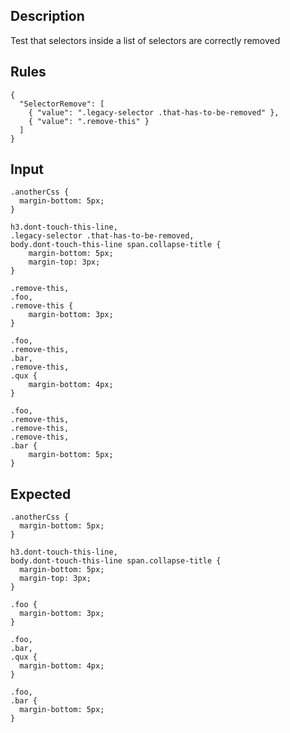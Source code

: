 ## Description

Test that selectors inside a list of selectors are correctly removed

## Rules

    {
      "SelectorRemove": [
        { "value": ".legacy-selector .that-has-to-be-removed" },
        { "value": ".remove-this" }
      ]
    }

## Input

    .anotherCss {
      margin-bottom: 5px;
    }

    h3.dont-touch-this-line,
    .legacy-selector .that-has-to-be-removed,
    body.dont-touch-this-line span.collapse-title {
        margin-bottom: 5px;
        margin-top: 3px;
    }

    .remove-this,
    .foo,
    .remove-this {
        margin-bottom: 3px;
    }

    .foo,
    .remove-this,
    .bar,
    .remove-this,
    .qux {
        margin-bottom: 4px;
    }

    .foo,
    .remove-this,
    .remove-this,
    .remove-this,
    .bar {
        margin-bottom: 5px;
    }

## Expected

    .anotherCss {
      margin-bottom: 5px;
    }

    h3.dont-touch-this-line,
    body.dont-touch-this-line span.collapse-title {
      margin-bottom: 5px;
      margin-top: 3px;
    }

    .foo {
      margin-bottom: 3px;
    }

    .foo,
    .bar,
    .qux {
      margin-bottom: 4px;
    }

    .foo,
    .bar {
      margin-bottom: 5px;
    }
